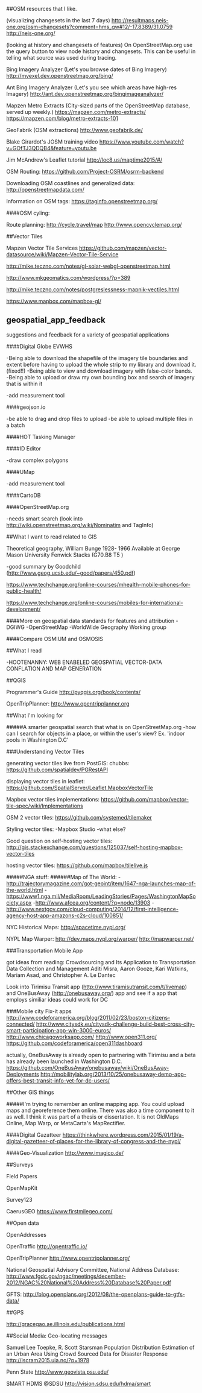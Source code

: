 ##OSM resources that I like.

(visualizing changesets in the last 7 days)
http://resultmaps.neis-one.org/osm-changesets?comment=hms_gw#12/-17.8389/31.0759
http://neis-one.org/

(looking at history and changesets of features)
On OpenStreetMap.org use the query button to view node history and changesets. This can be useful in telling what source was used during tracing.

Bing Imagery Analyzer (Let's you browse dates of Bing Imagery)
http://mvexel.dev.openstreetmap.org/bing/

Ant Bing Imagery Analyzer (Let's you see which areas have high-res Imagery)
http://ant.dev.openstreetmap.org/bingimageanalyzer/

Mapzen Metro Extracts (City-sized parts of the OpenStreetMap database, served up weekly.)
https://mapzen.com/metro-extracts/
https://mapzen.com/blog/metro-extracts-101

GeoFabrik (OSM extractions)
http://www.geofabrik.de/

Blake Girardot's JOSM training video
https://www.youtube.com/watch?v=GOfTJ3QDQB4&feature=youtu.be

Jim McAndrew's Leaflet tutorial
http://loc8.us/maptime2015/#/

OSM Routing:
https://github.com/Project-OSRM/osrm-backend

Downloading OSM coastlines and generalized data:
http://openstreetmapdata.com/

Information on OSM tags:
https://taginfo.openstreetmap.org/

####OSM cyling:

Route planning:
http://cycle.travel/map
http://www.opencyclemap.org/

##Vector Tiles

Mapzen Vector Tile Services
https://github.com/mapzen/vector-datasource/wiki/Mapzen-Vector-Tile-Service

http://mike.teczno.com/notes/gl-solar-webgl-openstreetmap.html

http://www.mkgeomatics.com/wordpress/?p=389

http://mike.teczno.com/notes/postgreslessness-mapnik-vectiles.html

https://www.mapbox.com/mapbox-gl/

## geospatial_app_feedback
suggestions and feedback for a variety of geospatial applications

####Digital Globe EVWHS

-Being able to download the shapefile of the imagery tile boundaries and extent before having to upload the whole strip to my library and download it. (fixed!!)
-Being able to view and download imagery with false-color bands.   
-Being able to upload or draw my own bounding box and search of imagery that is within it

-add measurement tool

####geojson.io

-be able to drag and drop files to upload
-be able to upload multiple files in a batch

####HOT Tasking Manager

####ID Editor

-draw complex polygons

####UMap

-add measurement tool

####CartoDB

####OpenStreetMap.org

-needs smart search (look into http://wiki.openstreetmap.org/wiki/Nominatim and TagInfo)


##What I want to read related to GIS

Theoretical geography,
William Bunge 1928- 1966
Available at George Mason University Fenwick Stacks (G70.B8 T5 )

-good summary by Goodchild (http://www.geog.ucsb.edu/~good/papers/450.pdf)

https://www.techchange.org/online-courses/mhealth-mobile-phones-for-public-health/

https://www.techchange.org/online-courses/mobiles-for-international-development/

####More on geospatial data standards for features and attribution
-DGIWG
-OpenStreetMap
-WorldWide Geography Working group

####Compare OSMIUM and OSMOSIS

##What I read

-HOOTENANNY: WEB ENABELED GEOSPATIAL VECTOR-DATA CONFLATION AND MAP GENERATION


##QGIS

Programmer's Guide
http://pyqgis.org/book/contents/

OpenTripPlanner:
http://www.opentripplanner.org


##What I'm looking for

#####A smarter geospatial search that what is on OpenStreetMap.org
-how can I search for objects in a place, or within the user's view? Ex. 'indoor pools in Washington D.C'

###Understanding Vector Tiles

generating vector tiles live from PostGIS:
chubbs: https://github.com/spatialdev/PGRestAPI

displaying vector tiles in leaflet:
https://github.com/SpatialServer/Leaflet.MapboxVectorTile

Mapbox vector tiles implementations: https://github.com/mapbox/vector-tile-spec/wiki/Implementations

OSM 2 vector tiles:
https://github.com/systemed/tilemaker

Styling vector tiles:
-Mapbox Studio
-what else?

Good question on self-hosting vector tiles:
http://gis.stackexchange.com/questions/125037/self-hosting-mapbox-vector-tiles

hosting vector tiles:
https://github.com/mapbox/tilelive.js

#####NGA stuff:
######Map of The World:
-http://trajectorymagazine.com/got-geoint/item/1647-nga-launches-map-of-the-world.html
-https://www1.nga.mil/MediaRoom/LeadingStories/Pages/WashingtonMapSociety.aspx
-http://www.afcea.org/content/?q=node/13903
-http://www.nextgov.com/cloud-computing/2014/12/first-intelligence-agency-host-app-amazons-c2s-cloud/100851/

NYC Historical Maps:
http://spacetime.nypl.org/

NYPL Map Warper:
http://dev.maps.nypl.org/warper/
http://mapwarper.net/

###Transportation Mobile App

got ideas from reading: Crowdsourcing and Its Application to Transportation Data Collection and Management
Aditi Misra, Aaron Gooze, Kari Watkins, Mariam Asad, and Christopher A. Le Dantec

Look into Tirimisu Transit app (http://www.tiramisutransit.com/t/livemap) and OneBusAway (http://onebusaway.org/) app and see if a app that employs similiar ideas could work for DC

###Mobile city Fix-it apps
http://www.codeforamerica.org/blog/2011/02/23/boston-citizens-connected/
http://www.citysdk.eu/citysdk-challenge-build-best-cross-city-smart-participation-app-win-3000-euros/
http://www.chicagoworksapp.com/
http://www.open311.org/
https://github.com/codeforamerica/open311dashboard

actually, OneBusAway is already open to partnering with Tirimisu and a beta has already been launched in Washington D.C.
https://github.com/OneBusAway/onebusaway/wiki/OneBusAway-Deployments
http://mobilitylab.org/2013/10/25/onebusaway-demo-app-offers-best-transit-info-yet-for-dc-users/

##Other GIS things

#####I'm trying to remember an online mapping app. You could upload maps and georeference them online. There was also a time component to it as well. I think it was part of a thesis or dissertation. It is not OldMaps Online, Map Warp, or MetaCarta's MapRectifier.

####Digital Gazatteer
https://thinkwhere.wordpress.com/2015/01/19/a-digital-gazetteer-of-places-for-the-library-of-congress-and-the-nypl/

####Geo-Visualization
http://www.imagico.de/

##Surveys

Field Papers

OpenMapKit

Survey123

CaerusGEO
https://www.firstmilegeo.com/

##Open data

OpenAddresses

OpenTraffic
http://opentraffic.io/

OpenTripPlanner
http://www.opentripplanner.org/

National Geospatial Advisory Committee, National Address Database:
http://www.fgdc.gov/ngac/meetings/december-2012/NGAC%20National%20Address%20Database%20Paper.pdf

GFTS:
http://blog.openplans.org/2012/08/the-openplans-guide-to-gtfs-data/

##GPS

http://gracegao.ae.illinois.edu/publications.html

##Social Media: Geo-locating messages

Samuel Lee Toepke, R. Scott Starsman
Population Distribution Estimation of an Urban Area Using Crowd Sourced Data for Disaster Response
http://iscram2015.uia.no/?p=1978

Penn State
http://www.geovista.psu.edu/

SMART   HDMS @SDSU
http://vision.sdsu.edu/hdma/smart
